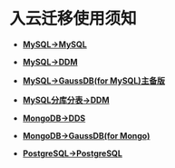 # 入云迁移使用须知<a name="drs_online_migration"></a>

-   **[MySQL-\>MySQL](MySQL(入云迁移须知).md)**  

-   **[MySQL-\>DDM](MySQL--DDM.md)**  

-   **[MySQL-\>GaussDB\(for MySQL\)主备版](MySQL--GaussDB(for-MySQL)主备版.md)**  

-   **[MySQL分库分表-\>DDM](MySQL分库分表--DDM.md)**  

-   **[MongoDB-\>DDS](MongoDB--DDS.md)**  

-   **[MongoDB-\>GaussDB\(for Mongo\)](MongoDB--GaussDB(for-Mongo).md)**  

-   **[PostgreSQL-\>PostgreSQL](PostgreSQL--PostgreSQL.md)**  


